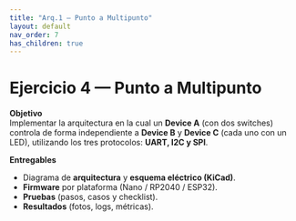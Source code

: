 ```yaml
---
title: "Arq.1 — Punto a Multipunto"
layout: default
nav_order: 7
has_children: true
---
```


# Ejercicio 4 — Punto a Multipunto

**Objetivo**  
Implementar la arquitectura en la cual un **Device A** (con dos switches) controla de forma independiente a **Device B** y **Device C** (cada uno con un LED), utilizando los tres protocolos: **UART, I2C y SPI**.

**Entregables**
- Diagrama de **arquitectura** y **esquema eléctrico (KiCad)**.  
- **Firmware** por plataforma (Nano / RP2040 / ESP32).  
- **Pruebas** (pasos, casos y checklist).  
- **Resultados** (fotos, logs, métricas).  
